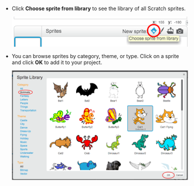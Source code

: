 + Click **Choose sprite from library** to see the library of all Scratch sprites.
    
    ![اسکرین شاٹ](images/sprite-library.png)

+ You can browse sprites by category, theme, or type. Click on a sprite and click **OK** to add it to your project.
    
    ![اسکرین شاٹ](images/sprite-choose.png)